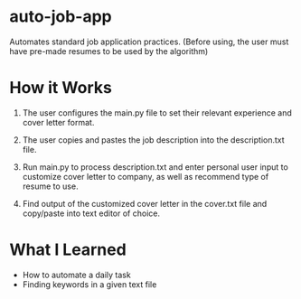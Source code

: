 # auto-job-app
Automates standard job application practices. (Before using, the user must have pre-made resumes to be used by the algorithm)

# How it Works
1. The user configures the main.py file to set their relevant experience and cover letter format.

2. The user copies and pastes the job description into the description.txt file.

3. Run main.py to process description.txt and enter personal user input to customize cover letter to company, as well as recommend type of resume to use. 

4. Find output of the customized cover letter in the cover.txt file and copy/paste into text editor of choice.

# What I Learned
- How to automate a daily task
- Finding keywords in a given text file
